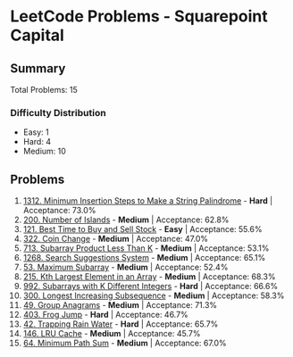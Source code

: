 # LeetCode Problems - Squarepoint Capital

## Summary
Total Problems: 15

### Difficulty Distribution

- Easy: 1
- Hard: 4
- Medium: 10

## Problems

1. [1312. Minimum Insertion Steps to Make a String Palindrome](https://leetcode.com/problems/minimum-insertion-steps-to-make-a-string-palindrome/) - **Hard** | Acceptance: 73.0%
2. [200. Number of Islands](https://leetcode.com/problems/number-of-islands/) - **Medium** | Acceptance: 62.8%
3. [121. Best Time to Buy and Sell Stock](https://leetcode.com/problems/best-time-to-buy-and-sell-stock/) - **Easy** | Acceptance: 55.6%
4. [322. Coin Change](https://leetcode.com/problems/coin-change/) - **Medium** | Acceptance: 47.0%
5. [713. Subarray Product Less Than K](https://leetcode.com/problems/subarray-product-less-than-k/) - **Medium** | Acceptance: 53.1%
6. [1268. Search Suggestions System](https://leetcode.com/problems/search-suggestions-system/) - **Medium** | Acceptance: 65.1%
7. [53. Maximum Subarray](https://leetcode.com/problems/maximum-subarray/) - **Medium** | Acceptance: 52.4%
8. [215. Kth Largest Element in an Array](https://leetcode.com/problems/kth-largest-element-in-an-array/) - **Medium** | Acceptance: 68.3%
9. [992. Subarrays with K Different Integers](https://leetcode.com/problems/subarrays-with-k-different-integers/) - **Hard** | Acceptance: 66.6%
10. [300. Longest Increasing Subsequence](https://leetcode.com/problems/longest-increasing-subsequence/) - **Medium** | Acceptance: 58.3%
11. [49. Group Anagrams](https://leetcode.com/problems/group-anagrams/) - **Medium** | Acceptance: 71.3%
12. [403. Frog Jump](https://leetcode.com/problems/frog-jump/) - **Hard** | Acceptance: 46.7%
13. [42. Trapping Rain Water](https://leetcode.com/problems/trapping-rain-water/) - **Hard** | Acceptance: 65.7%
14. [146. LRU Cache](https://leetcode.com/problems/lru-cache/) - **Medium** | Acceptance: 45.7%
15. [64. Minimum Path Sum](https://leetcode.com/problems/minimum-path-sum/) - **Medium** | Acceptance: 67.0%